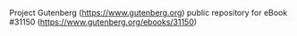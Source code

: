 Project Gutenberg (https://www.gutenberg.org) public repository for eBook #31150 (https://www.gutenberg.org/ebooks/31150)
